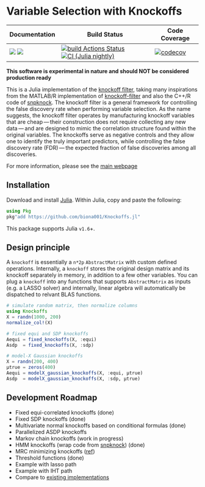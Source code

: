 # Variable Selection with Knockoffs

| **Documentation** | **Build Status** | **Code Coverage**  |
|-------------------|------------------|--------------------|
| [![](https://img.shields.io/badge/docs-latest-blue.svg)](https://biona001.github.io/Knockoffs.jl/dev/) [![](https://img.shields.io/badge/docs-stable-blue.svg)](https://biona001.github.io/Knockoffs.jl/stable/) | [![build Actions Status](https://github.com/biona001/Knockoffs.jl/workflows/CI/badge.svg)](https://github.com/biona001/Knockoffs.jl/actions) [![CI (Julia nightly)](https://github.com/biona001/Knockoffs.jl/workflows/JuliaNightly/badge.svg)](https://github.com/biona001/Knockoffs.jl/actions/workflows/JuliaNightly.yml) | [![codecov](https://codecov.io/gh/biona001/Knockoffs.jl/branch/master/graph/badge.svg?token=YyPqiFpIM1)](https://codecov.io/gh/biona001/Knockoffs.jl) |

**This software is experimental in nature and should NOT be considered production ready**

This is a Julia implementation of the [knockoff filter](https://projecteuclid.org/journals/annals-of-statistics/volume-43/issue-5/Controlling-the-false-discovery-rate-via-knockoffs/10.1214/15-AOS1337.full), taking many inspirations from the MATLAB/R implementation of [knockoff-filter](https://github.com/msesia/knockoff-filter) and also the C++/R code of [snpknock](https://github.com/msesia/snpknock). The knockoff filter is a general framework for controlling the false discovery rate when performing variable selection. As the name suggests, the knockoff filter operates by manufacturing knockoff variables that are cheap — their construction does not require collecting any new data — and are designed to mimic the correlation structure found within the original variables. The knockoffs serve as negative controls and they allow one to identify the truly important predictors, while controlling the false discovery rate (FDR) — the expected fraction of false discoveries among all discoveries.

For more information, please see the [main webpage](https://web.stanford.edu/group/candes/knockoffs/)

## Installation

Download and install [Julia](https://julialang.org/downloads/). Within Julia, copy and paste the following: 
```julia
using Pkg
pkg"add https://github.com/biona001/Knockoffs.jl"
```
This package supports Julia `v1.6`+. 

## Design principle

A `knockoff` is essentially a `n*2p` `AbstractMatrix` with custom defined operations. Internally, a `knockoff` stores the original design matrix and its knockoff separately in memory, in addition to a few other variables. You can plug a `knockoff` into any functions that supports `AbstractMatrix` as inputs (e.g. a LASSO solver) and internally, linear algebra will automatically be dispatched to relvant BLAS functions. 

```Julia
# simulate random matrix, then normalize columns
using Knockoffs
X = randn(1000, 200)
normalize_col!(X)

# fixed equi and SDP knockoffs
Aequi = fixed_knockoffs(X, :equi)
Asdp  = fixed_knockoffs(X, :sdp)

# model-X Gaussian knockoffs
X = randn(200, 400)
μtrue = zeros(400)
Aequi = modelX_gaussian_knockoffs(X, :equi, μtrue)
Asdp  = modelX_gaussian_knockoffs(X, :sdp, μtrue)
```

## Development Roadmap

+ Fixed equi-correlated knockoffs (done)
+ Fixed SDP knockoffs (done)
+ Multivariate normal knockoffs based on conditional formulas (done)
+ Parallelized ASDP knockoffs
+ Markov chain knockoffs (work in progress)
+ HMM knockoffs (wrap code from [snpknock](https://github.com/msesia/snpknock)) (done)
+ MRC minimizing knockoffs ([ref](https://arxiv.org/abs/2011.14625))
+ Threshold functions (done)
+ Example with lasso path
+ Example with IHT path
+ Compare to [existing implementations](https://github.com/msesia/knockoff-filter)
